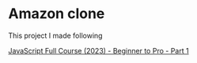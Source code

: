 # Amazon clone

This project I made following

[JavaScript Full Course (2023) - Beginner to Pro - Part 1](https://www.youtube.com/watch?v=SBmSRK3feww)